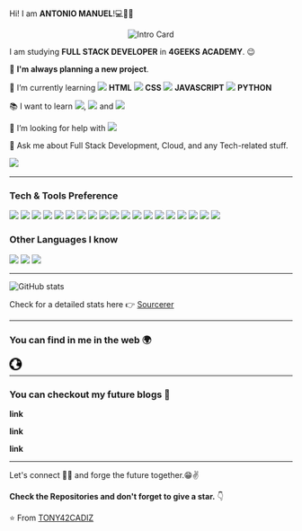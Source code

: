 Hi! I am **ANTONIO MANUEL**!💻👨‍💻
<p align="center">
  <img src="" rd.width="100%" title="Intro Card" alt="Intro Card">
</p>

I am studying **FULL STACK DEVELOPER** in **4GEEKS ACADEMY**. :wink:
 
 🔭 **I'm always planning a new project**.
 
 🌱 I’m currently learning <img src = "https://img.shields.io/badge/-HTML5-E34F26?style=flat&logo=html5&logoColor=white"> **HTML** <img src = "https://img.shields.io/badge/-CSS3-1572B6?style=flat&logo=css3&logoColor=white"> **CSS** <img src="https://img.shields.io/badge/-JavaScript-eed718?style=flat&logo=javascript&logoColor=ffffff"> **JAVASCRIPT** <img src="https://img.shields.io/badge/-Python-black?style=flat&logo=python&logoColor=white"> **PYTHON**
 
 :books: I want to learn <img src="http://img.shields.io/badge/-Java-F89820?style=flat&logo=java&logoColor=white">, <img src="http://img.shields.io/badge/-Git-F1502F?style=flat&logo=git&logoColor=FFFFFF"> and <img src="http://img.shields.io/badge/-Github-000000?style=flat&logo=github&logoColor=FFFFFF">
 
 🤔 I’m looking for help with <img src="http://img.shields.io/badge/-VS%20Code-007ACC?style=flat&logo=visual%20studio%20code&logoColor=white">
 
 💬 Ask me about Full Stack Development, Cloud, and any Tech-related stuff.


 <img src="https://img.shields.io/github/followers/TONY42CADIZ?label=Follow" style=" float:left, margin-right:10px" />


---


### Tech & Tools Preference

<img src = "https://img.shields.io/badge/-HTML5-E34F26?style=flat&logo=html5&logoColor=white"> <img src = "https://img.shields.io/badge/-CSS3-1572B6?style=flat&logo=css3&logoColor=white">
<img src="https://img.shields.io/badge/-Bootstrap-563D7C?style=flat&logo=bootstrap&logoColor=white">
<img src="https://img.shields.io/badge/-JavaScript-eed718?style=flat&logo=javascript&logoColor=ffffff">
<img src="https://img.shields.io/badge/-Sass-cc6699?style=flat&logo=sass&logoColor=ffffff">
<img src="https://img.shields.io/badge/-React-000000?style=flat&logo=react&logoColor=00c8ff">
<img src="https://img.shields.io/badge/-MongoDB-4DB33D?style=flat&logo=mongodb&logoColor=FFFFFF">
<img src="https://img.shields.io/badge/-GraphQL-e535ab?style=flat&logo=graphql&logoColor=FFFFFF">
<img src="https://img.shields.io/badge/-MySQL-F29111?style=flat&logo=mysql&logoColor=FFFFFF">
<img src="https://img.shields.io/badge/-Express.js-787878?style=flat">
<img src="https://img.shields.io/badge/-Node.js-3C873A?style=flat&logo=Node.js&logoColor=white">
<img src="https://img.shields.io/badge/-Firebase-FFA611?style=flat&logo=firebase&logoColor=FFFFFF">
<img src="http://img.shields.io/badge/-Google%20Cloud%20Platform-4285F4?style=flat&logo=google%20cloud&logoColor=white">
<img src="https://img.shields.io/badge/-Progressive Web Apps-5A0FC8?style=flat">
<img src="http://img.shields.io/badge/-Git-F1502F?style=flat&logo=git&logoColor=FFFFFF">
<img src="http://img.shields.io/badge/-Github-000000?style=flat&logo=github&logoColor=FFFFFF">
<img src="http://img.shields.io/badge/-VS%20Code-007ACC?style=flat&logo=visual%20studio%20code&logoColor=white">
<img src="http://img.shields.io/badge/-Heroku-430098?style=flat&logo=heroku&logoColor=white">
<img src="http://img.shields.io/badge/-Vercel-black?style=flat&logo=vercel&logoColor=white">

### Other Languages I know
<img src="http://img.shields.io/badge/-Java-F89820?style=flat&logo=java&logoColor=white"> <img src="https://img.shields.io/badge/-C%20&%20C++-659ad2?style=flat&logo=c%2B%2B&logoColor=ffffff"> <img src="https://img.shields.io/badge/-Python-black?style=flat&logo=python&logoColor=white"> 

---

![GitHub stats](https://github-readme-stats.vercel.app/api?username=TONY42CADIZ&show_icons=true&hide_border=true)

Check for a detailed stats here :point_right: [Sourcerer](https://sourcerer.io/TONY42CADIZ)

---


### You can find in me in the web 🌍
[<img align="left" alt="" width="22px" src="https://raw.githubusercontent.com/iconic/open-iconic/master/svg/globe.svg" />][website]
[<img align="left" alt="" width="22px" src="https://cdn.jsdelivr.net/npm/simple-icons@v3/icons/medium.svg" />][medium]
[<img align="left" alt="" width="22px" src="https://cdn.jsdelivr.net/npm/simple-icons@v3/icons/twitter.svg" />][twitter]
[<img align="left" alt="" width="22px" src="https://cdn.jsdelivr.net/npm/simple-icons@v3/icons/linkedin.svg" />][linkedin]
[<img align="left" alt="" width="22px" src="https://cdn.jsdelivr.net/npm/simple-icons@v3/icons/instagram.svg" />][instagram]

<br/>


---
### You can checkout my future blogs :loudspeaker: 

**link**

**link**

**link**

---

Let's connect 👨‍💻 and forge the future together.😁✌

**Check the Repositories and don't forget to give a star.** 👇

:star: From [TONY42CADIZ](https://github.com/TONY42CADIZ)

[website]: https://souravdey777.github.io/Portfolio/
[twitter]: https://twitter.com/Souravdey777
[youtube]: https://youtube.com/
[instagram]: https://www.instagram.com/souravdey777/
[linkedin]: https://www.linkedin.com/in/sourav-dey/
[medium]: https://medium.com/@Souravdey777/
